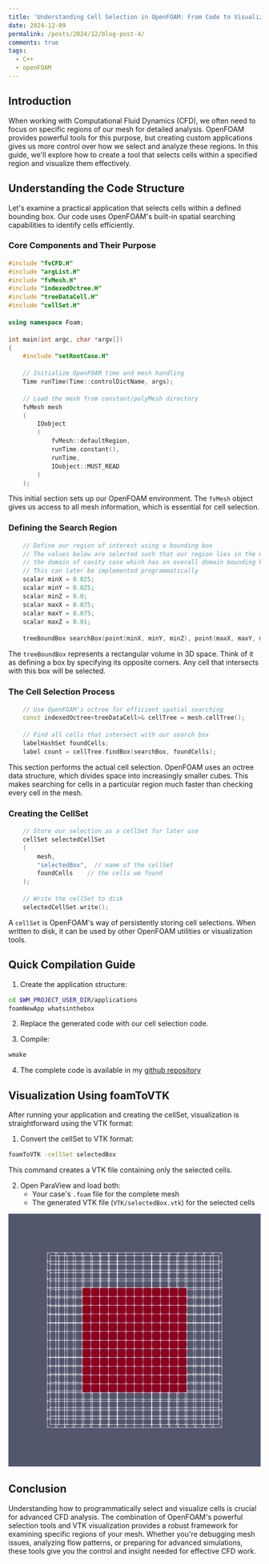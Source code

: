 ```yaml
---
title: 'Understanding Cell Selection in OpenFOAM: From Code to Visualization'
date: 2024-12-09
permalink: /posts/2024/12/blog-post-4/
comments: true
tags:
  - C++
  - openFOAM
---
```

## Introduction

When working with Computational Fluid Dynamics (CFD), we often need to focus on specific regions of our mesh for detailed analysis. OpenFOAM provides powerful tools for this purpose, but creating custom applications gives us more control over how we select and analyze these regions. In this guide, we'll explore how to create a tool that selects cells within a specified region and visualize them effectively.

## Understanding the Code Structure

Let's examine a practical application that selects cells within a defined bounding box. Our code uses OpenFOAM's built-in spatial searching capabilities to identify cells efficiently.

### Core Components and Their Purpose

```cpp
#include "fvCFD.H"
#include "argList.H"
#include "fvMesh.H"
#include "indexedOctree.H"
#include "treeDataCell.H"
#include "cellSet.H"

using namespace Foam;

int main(int argc, char *argv[])
{
    #include "setRootCase.H"
    
    // Initialize OpenFOAM time and mesh handling
    Time runTime(Time::controlDictName, args);
    
    // Load the mesh from constant/polyMesh directory
    fvMesh mesh
    (
        IOobject
        (
            fvMesh::defaultRegion,
            runTime.constant(),
            runTime,
            IOobject::MUST_READ
        )
    );
```

This initial section sets up our OpenFOAM environment. The `fvMesh` object gives us access to all mesh information, which is essential for cell selection.

### Defining the Search Region

```cpp
    // Define our region of interest using a bounding box
    // The values below are selected such that our region lies in the middle of
    // the domain of cavity case which has an overall domain bounding box (0 0 0) (0.1 0.1 0.01)
    // This can later be implemented programmatically 
    scalar minX = 0.025;
    scalar minY = 0.025;
    scalar minZ = 0.0;
    scalar maxX = 0.075;
    scalar maxY = 0.075;
    scalar maxZ = 0.01;

    treeBoundBox searchBox(point(minX, minY, minZ), point(maxX, maxY, maxZ));
```

The `treeBoundBox` represents a rectangular volume in 3D space. Think of it as defining a box by specifying its opposite corners. Any cell that intersects with this box will be selected.

### The Cell Selection Process

```cpp
    // Use OpenFOAM's octree for efficient spatial searching
    const indexedOctree<treeDataCell>& cellTree = mesh.cellTree();

    // Find all cells that intersect with our search box
    labelHashSet foundCells;
    label count = cellTree.findBox(searchBox, foundCells);
```

This section performs the actual cell selection. OpenFOAM uses an octree data structure, which divides space into increasingly smaller cubes. This makes searching for cells in a particular region much faster than checking every cell in the mesh.

### Creating the CellSet

```cpp
    // Store our selection as a cellSet for later use
    cellSet selectedCellSet
    (
        mesh,
        "selectedBox",  // name of the cellSet
        foundCells    // the cells we found
    );

    // Write the cellSet to disk
    selectedCellSet.write();
```

A `cellSet` is OpenFOAM's way of persistently storing cell selections. When written to disk, it can be used by other OpenFOAM utilities or visualization tools.

## Quick Compilation Guide

1. Create the application structure:
```bash
cd $WM_PROJECT_USER_DIR/applications
foamNewApp whatsinthebox
```

2. Replace the generated code with our cell selection code.

3. Compile:
```bash
wmake
```
4. The complete code is available in my [github repository](https://github.com/divyaprakash-iitd/whatsinthebox/tree/main)

## Visualization Using foamToVTK

After running your application and creating the cellSet, visualization is straightforward using the VTK format:

1. Convert the cellSet to VTK format:
```bash
foamToVTK -cellSet selectedBox
```
This command creates a VTK file containing only the selected cells.

2. Open ParaView and load both:
   - Your case's `.foam` file for the complete mesh
   - The generated VTK file (`VTK/selectedBox.vtk`) for the selected cells

<img src="/images/selected-cells.png" width="600" alt="Selected cells within the cavity domain">

<!-- You'll now see two objects in ParaView:
- The complete mesh from your case
- The selected cells as a separate object -->


<!-- This approach offers several advantages:
- The VTK file is lightweight, containing only the selected cells
- You can easily compare the selected region with the full mesh
- The VTK format allows for efficient loading and manipulation in ParaView -->

<!-- ## Common Applications and Extensions

This basic framework can be extended in several ways:

1. **Dynamic Selection Criteria**: Modify the code to accept bounding box coordinates as command-line arguments:
```cpp
scalar minX = args.getOrDefault<scalar>("xMin", 0.025);
```

2. **Complex Geometries**: Replace the bounding box with more sophisticated shapes:
```cpp
// Example: Spherical selection
scalar radius = 0.05;
point center(0, 0, 0);
```

3. **Multiple Regions**: Create multiple cellSets for different regions of interest:
```cpp
cellSet region1(mesh, "region1", cells1);
cellSet region2(mesh, "region2", cells2);
``` -->

## Conclusion

Understanding how to programmatically select and visualize cells is crucial for advanced CFD analysis. The combination of OpenFOAM's powerful selection tools and VTK visualization provides a robust framework for examining specific regions of your mesh. Whether you're debugging mesh issues, analyzing flow patterns, or preparing for advanced simulations, these tools give you the control and insight needed for effective CFD work.
